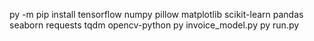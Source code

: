 py -m pip install tensorflow numpy pillow matplotlib scikit-learn pandas seaborn requests tqdm opencv-python
py invoice_model.py
py run.py
